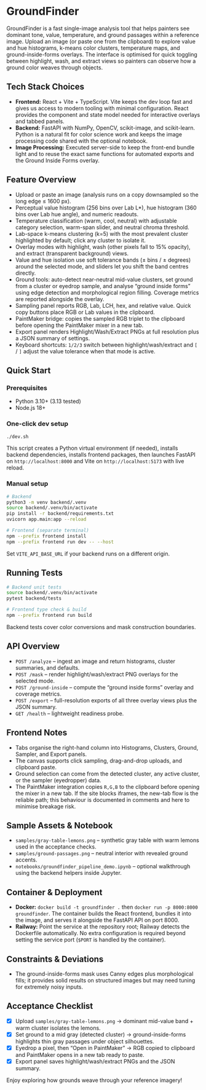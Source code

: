 # GroundFinder

GroundFinder is a fast single-image analysis tool that helps painters see dominant tone, value, temperature, and ground passages within a reference image. Upload an image (or paste one from the clipboard) to explore value and hue histograms, k-means color clusters, temperature maps, and ground-inside-forms overlays. The interface is optimised for quick toggling between highlight, wash, and extract views so painters can observe how a ground color weaves through objects.

## Tech Stack Choices
- **Frontend:** React + Vite + TypeScript. Vite keeps the dev loop fast and gives us access to modern tooling with minimal configuration. React provides the component and state model needed for interactive overlays and tabbed panels.
- **Backend:** FastAPI with NumPy, OpenCV, scikit-image, and scikit-learn. Python is a natural fit for color science work and keeps the image processing code shared with the optional notebook.
- **Image Processing:** Executed server-side to keep the front-end bundle light and to reuse the exact same functions for automated exports and the Ground Inside Forms overlay.

## Feature Overview
- Upload or paste an image (analysis runs on a copy downsampled so the long edge ≤ 1600 px).
- Perceptual value histogram (256 bins over Lab L*), hue histogram (360 bins over Lab hue angle), and numeric readouts.
- Temperature classification (warm, cool, neutral) with adjustable category selection, warm-span slider, and neutral chroma threshold.
- Lab-space k-means clustering (k=5) with the most prevalent cluster highlighted by default; click any cluster to isolate it.
- Overlay modes with highlight, wash (other pixels fall to 15% opacity), and extract (transparent background) views.
- Value and hue isolation use soft tolerance bands (± bins / ± degrees) around the selected mode, and sliders let you shift the band centres directly.
- Ground tools: auto-detect near-neutral mid-value clusters, set ground from a cluster or eyedrop sample, and analyse “ground inside forms” using edge detection and morphological region filling. Coverage metrics are reported alongside the overlay.
- Sampling panel reports RGB, Lab, LCH, hex, and relative value. Quick copy buttons place RGB or Lab values in the clipboard.
- PaintMaker bridge: copies the sampled RGB triplet to the clipboard before opening the PaintMaker mixer in a new tab.
- Export panel renders Highlight/Wash/Extract PNGs at full resolution plus a JSON summary of settings.
- Keyboard shortcuts: `1/2/3` switch between highlight/wash/extract and `[` / `]` adjust the value tolerance when that mode is active.

## Quick Start
### Prerequisites
- Python 3.10+ (3.13 tested)
- Node.js 18+

### One-click dev setup
```bash
./dev.sh
```
This script creates a Python virtual environment (if needed), installs backend dependencies, installs frontend packages, then launches FastAPI on `http://localhost:8000` and Vite on `http://localhost:5173` with live reload.

### Manual setup
```bash
# Backend
python3 -m venv backend/.venv
source backend/.venv/bin/activate
pip install -r backend/requirements.txt
uvicorn app.main:app --reload

# Frontend (separate terminal)
npm --prefix frontend install
npm --prefix frontend run dev -- --host
```
Set `VITE_API_BASE_URL` if your backend runs on a different origin.

## Running Tests
```bash
# Backend unit tests
source backend/.venv/bin/activate
pytest backend/tests

# Frontend type check & build
npm --prefix frontend run build
```
Backend tests cover color conversions and mask construction boundaries.

## API Overview
- `POST /analyze` – ingest an image and return histograms, cluster summaries, and defaults.
- `POST /mask` – render highlight/wash/extract PNG overlays for the selected mode.
- `POST /ground-inside` – compute the “ground inside forms” overlay and coverage metrics.
- `POST /export` – full-resolution exports of all three overlay views plus the JSON summary.
- `GET /health` – lightweight readiness probe.

## Frontend Notes
- Tabs organise the right-hand column into Histograms, Clusters, Ground, Sampler, and Export panels.
- The canvas supports click sampling, drag-and-drop uploads, and clipboard paste.
- Ground selection can come from the detected cluster, any active cluster, or the sampler (eyedropper) data.
- The PaintMaker integration copies `R,G,B` to the clipboard before opening the mixer in a new tab. If the site blocks iframes, the new-tab flow is the reliable path; this behaviour is documented in comments and here to minimise breakage risk.

## Sample Assets & Notebook
- `samples/gray-table-lemons.png` – synthetic gray table with warm lemons used in the acceptance checks.
- `samples/ground-passages.png` – neutral interior with revealed ground accents.
- `notebooks/groundfinder_pipeline_demo.ipynb` – optional walkthrough using the backend helpers inside Jupyter.

## Container & Deployment
- **Docker:** `docker build -t groundfinder .` then `docker run -p 8000:8000 groundfinder`. The container builds the React frontend, bundles it into the image, and serves it alongside the FastAPI API on port 8000.
- **Railway:** Point the service at the repository root; Railway detects the Dockerfile automatically. No extra configuration is required beyond setting the service port (`$PORT` is handled by the container).

## Constraints & Deviations
- The ground-inside-forms mask uses Canny edges plus morphological fills; it provides solid results on structured images but may need tuning for extremely noisy inputs.

## Acceptance Checklist
- [x] Upload `samples/gray-table-lemons.png` → dominant mid-value band + warm cluster isolates the lemons.
- [x] Set ground to a mid gray (detected cluster) → ground-inside-forms highlights thin gray passages under object silhouettes.
- [x] Eyedrop a pixel, then “Open in PaintMaker” → RGB copied to clipboard and PaintMaker opens in a new tab ready to paste.
- [x] Export panel saves highlight/wash/extract PNGs and the JSON summary.

Enjoy exploring how grounds weave through your reference imagery!
